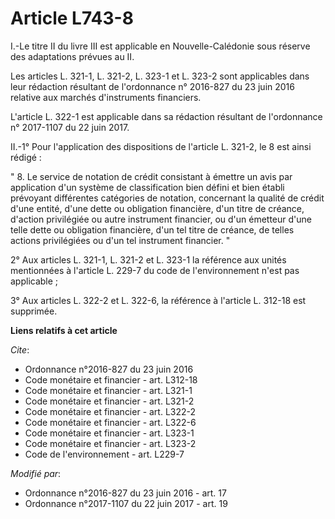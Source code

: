 # Article L743-8

I.-Le titre II du livre III est applicable en Nouvelle-Calédonie sous réserve des adaptations prévues au II.

Les articles L. 321-1, L. 321-2, L. 323-1 et L. 323-2 sont applicables dans leur rédaction résultant de l'ordonnance n°
2016-827 du 23 juin 2016 relative aux marchés d'instruments financiers.

L'article L. 322-1 est applicable dans sa rédaction résultant de l'ordonnance n° 2017-1107 du 22 juin 2017.

II.-1° Pour l'application des dispositions de l'article L. 321-2, le 8 est ainsi rédigé :

" 8. Le service de notation de crédit consistant à émettre un avis par application d'un système de classification bien défini
et bien établi prévoyant différentes catégories de notation, concernant la qualité de crédit d'une entité, d'une dette ou
obligation financière, d'un titre de créance, d'action privilégiée ou autre instrument financier, ou d'un émetteur d'une
telle dette ou obligation financière, d'un tel titre de créance, de telles actions privilégiées ou d'un tel instrument
financier. "

2° Aux articles L. 321-1, L. 321-2 et L. 323-1 la référence aux unités mentionnées à l'article L. 229-7 du code de
l'environnement n'est pas applicable ;

3° Aux articles L. 322-2 et L. 322-6, la référence à l'article L. 312-18 est supprimée.

**Liens relatifs à cet article**

_Cite_:

  - Ordonnance n°2016-827 du 23 juin 2016
  - Code monétaire et financier - art. L312-18
  - Code monétaire et financier - art. L321-1
  - Code monétaire et financier - art. L321-2
  - Code monétaire et financier - art. L322-2
  - Code monétaire et financier - art. L322-6
  - Code monétaire et financier - art. L323-1
  - Code monétaire et financier - art. L323-2
  - Code de l'environnement - art. L229-7

_Modifié par_:

  - Ordonnance n°2016-827 du 23 juin 2016 - art. 17
  - Ordonnance n°2017-1107 du 22 juin 2017 - art. 19
